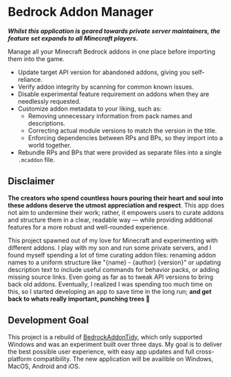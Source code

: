 # Bedrock Addon Manager

_**Whilst this application is geared towards private server maintainers, the feature set expands to all Minecraft players.**_

Manage all your Minecraft Bedrock addons in one place before importing them into the game.

- Update target API version for abandoned addons, giving you self-reliance.
- Verify addon integrity by scanning for common known issues.
- Disable experimental feature requirement on addons when they are needlessly requested.
- Customize addon metadata to your liking, such as:
  - Removing unnecessary information from pack names and descriptions.
  - Correcting actual module versions to match the version in the title.
  - Enforcing dependencies between RPs and BPs, so they import into a world together.
- Rebundle RPs and BPs that were provided as separate files into a single `.mcaddon` file.

## Disclaimer
**The creators who spend countless hours pouring their heart and soul into these addons deserve the utmost appreciation and respect**. This app does not aim to undermine their work; rather, it empowers users to curate addons and structure them in a clear, readable way — while providing additional features for a more robust and well-rounded experience.

This project spawned out of my love for Minecraft and experimenting with different addons. I play with my son and run some private servers, and I found myself spending a lot of time curating addon files: renaming addon names to a uniform structure like "{name} - {author} {version}" or updating description text to include useful commands for behavior packs, or adding missing source links. Even going as far as to tweak API versions to bring back old addons. Eventually, I realized I was spending too much time on this, so I started developing an app to save time in the long run; **and get back to whats really important, punching trees 🌳**

## Development Goal

This project is a rebuild of [BedrockAddonTidy](https://github.com/harley-codes/BedrockAddonTidy), which only supported Windows and was an experiment built over three days. My goal is to deliver the best possible user experience, with easy app updates and full cross-platform compatibility. The new application will be availible on Windows, MacOS, Android and iOS.
